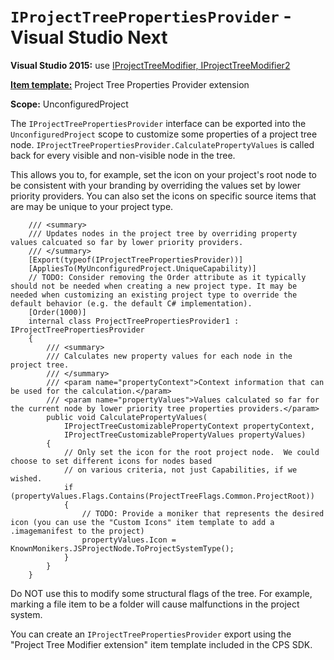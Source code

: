 `IProjectTreePropertiesProvider` - Visual Studio Next
======================
**Visual Studio 2015:** use [IProjectTreeModifier, IProjectTreeModifier2](IProjectTreePropertiesProvider.md)

**[Item template:](project_item_templates.md)** Project Tree Properties Provider extension

**Scope:** UnconfiguredProject

The `IProjectTreePropertiesProvider` interface can be exported into the 
`UnconfiguredProject` scope to customize some properties of a project tree node. 
`IProjectTreePropertiesProvider.CalculatePropertyValues` is called back
for every visible and non-visible node in the tree.

This allows you to, for example, set the icon on 
your project's root node to be consistent with your branding by overriding the values set by lower priority providers.
You can also set the icons on specific source items that are may be unique to your project type.

```CSharp
    /// <summary>
    /// Updates nodes in the project tree by overriding property values calcuated so far by lower priority providers.
    /// </summary>
    [Export(typeof(IProjectTreePropertiesProvider))]
    [AppliesTo(MyUnconfiguredProject.UniqueCapability)]
    // TODO: Consider removing the Order attribute as it typically should not be needed when creating a new project type. It may be needed when customizing an existing project type to override the default behavior (e.g. the default C# implementation).
    [Order(1000)]
    internal class ProjectTreePropertiesProvider1 : IProjectTreePropertiesProvider
    {
        /// <summary>
        /// Calculates new property values for each node in the project tree.
        /// </summary>
        /// <param name="propertyContext">Context information that can be used for the calculation.</param>
        /// <param name="propertyValues">Values calculated so far for the current node by lower priority tree properties providers.</param>
        public void CalculatePropertyValues(
            IProjectTreeCustomizablePropertyContext propertyContext,
            IProjectTreeCustomizablePropertyValues propertyValues)
        {
            // Only set the icon for the root project node.  We could choose to set different icons for nodes based
            // on various criteria, not just Capabilities, if we wished.
            if (propertyValues.Flags.Contains(ProjectTreeFlags.Common.ProjectRoot))
            {
                // TODO: Provide a moniker that represents the desired icon (you can use the "Custom Icons" item template to add a .imagemanifest to the project)
                propertyValues.Icon = KnownMonikers.JSProjectNode.ToProjectSystemType();
            }
        }
    }
```

Do NOT use this to modify some structural flags of the tree. For example, marking a file item
to be a folder will cause malfunctions in the project system. 

You can create an `IProjectTreePropertiesProvider` export using the "Project Tree
Modifier extension" item template included in the CPS SDK.


